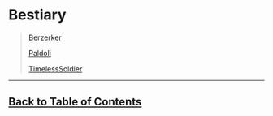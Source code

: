 #   Bestiary

>   [Berzerker](MinorBerzerker.md)
>
>   [Paldoli](Paldoli.md)
>
>   [TimelessSoldier](TimelessSoldier.md)

---
<!--End of the file-->
##  [Back to Table of Contents](../TableOfContents.md)